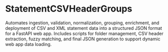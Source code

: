 # StatementCSVHeaderGroups
Automates ingestion, validation, normalization, grouping, enrichment, and deployment of CSV and XML statement data into a structured JSON format for a FastAPI web app. Includes scripts for folder management, CSV header extraction, fuzzy matching, and final JSON generation to support dynamic web app data loading.
